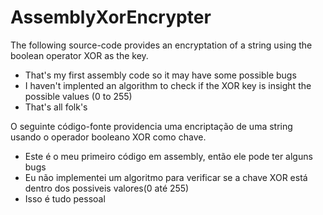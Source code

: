 # AssemblyXorEncrypter

The following source-code provides an encryptation of a string using the boolean operator XOR as the key.

- That's my first assembly code so it may have some possible bugs
- I haven't implented an algorithm to check if the XOR key is insight the possible values (0 to 255)
- That's all folk's

O seguinte código-fonte providencia uma encriptação de uma string usando o operador booleano XOR como chave.

- Este é o meu primeiro código em assembly, então ele pode ter alguns bugs
- Eu não implementei um algoritmo para verificar se a chave XOR está dentro dos possiveis valores(0 até 255)
- Isso é tudo pessoal
